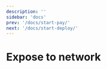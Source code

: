 ```yaml
---
description: ''
sidebar: 'docs'
prev: '/docs/start-pay/'
next: '/docs/start-deploy/'
---
```


# Expose to network
